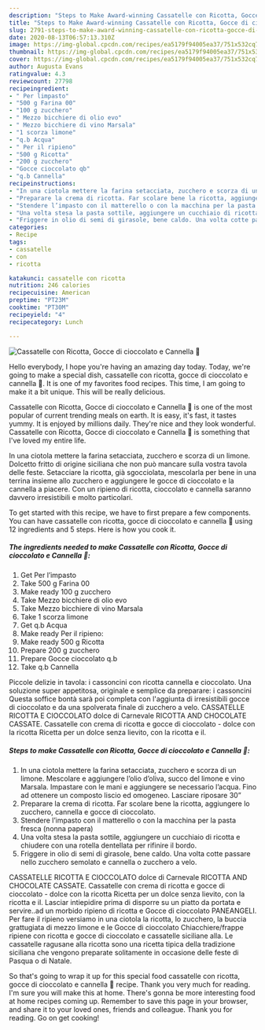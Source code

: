 ```yaml
---
description: "Steps to Make Award-winning Cassatelle con Ricotta, Gocce di cioccolato e Cannella 💛"
title: "Steps to Make Award-winning Cassatelle con Ricotta, Gocce di cioccolato e Cannella 💛"
slug: 2791-steps-to-make-award-winning-cassatelle-con-ricotta-gocce-di-cioccolato-e-cannella
date: 2020-08-13T06:57:13.310Z
image: https://img-global.cpcdn.com/recipes/ea5179f94005ea37/751x532cq70/cassatelle-con-ricotta-gocce-di-cioccolato-e-cannella-💛-recipe-main-photo.jpg
thumbnail: https://img-global.cpcdn.com/recipes/ea5179f94005ea37/751x532cq70/cassatelle-con-ricotta-gocce-di-cioccolato-e-cannella-💛-recipe-main-photo.jpg
cover: https://img-global.cpcdn.com/recipes/ea5179f94005ea37/751x532cq70/cassatelle-con-ricotta-gocce-di-cioccolato-e-cannella-💛-recipe-main-photo.jpg
author: Augusta Evans
ratingvalue: 4.3
reviewcount: 27798
recipeingredient:
- " Per limpasto"
- "500 g Farina 00"
- "100 g zucchero"
- " Mezzo bicchiere di olio evo"
- " Mezzo bicchiere di vino Marsala"
- "1 scorza limone"
- "q.b Acqua"
- " Per il ripieno"
- "500 g Ricotta"
- "200 g zucchero"
- "Gocce cioccolato qb"
- "q.b Cannella"
recipeinstructions:
- "In una ciotola mettere la farina setacciata, zucchero e scorza di un limone. Mescolare e aggiungere l’olio d’oliva, succo del limone e vino Marsala. Impastare con le mani e aggiungere se necessario l’acqua. Fino ad ottenere un composto liscio ed omogeneo. Lasciare riposare 30”"
- "Preparare la crema di ricotta. Far scolare bene la ricotta, aggiungere lo zucchero, cannella e gocce di cioccolato."
- "Stendere l’impasto con il matterello o con la macchina per la pasta fresca (nonna papera)"
- "Una volta stesa la pasta sottile, aggiungere un cucchiaio di ricotta e chiudere con una rotella dentellata per rifinire il bordo."
- "Friggere in olio di semi di girasole, bene caldo. Una volta cotte passare nello zucchero semolato e cannella o zucchero a velo."
categories:
- Recipe
tags:
- cassatelle
- con
- ricotta

katakunci: cassatelle con ricotta 
nutrition: 246 calories
recipecuisine: American
preptime: "PT23M"
cooktime: "PT30M"
recipeyield: "4"
recipecategory: Lunch

---
```



![Cassatelle con Ricotta, Gocce di cioccolato e Cannella 💛](https://img-global.cpcdn.com/recipes/ea5179f94005ea37/751x532cq70/cassatelle-con-ricotta-gocce-di-cioccolato-e-cannella-💛-recipe-main-photo.jpg)

Hello everybody, I hope you're having an amazing day today. Today, we're going to make a special dish, cassatelle con ricotta, gocce di cioccolato e cannella 💛. It is one of my favorites food recipes. This time, I am going to make it a bit unique. This will be really delicious.

Cassatelle con Ricotta, Gocce di cioccolato e Cannella 💛 is one of the most popular of current trending meals on earth. It is easy, it's fast, it tastes yummy. It is enjoyed by millions daily. They're nice and they look wonderful. Cassatelle con Ricotta, Gocce di cioccolato e Cannella 💛 is something that I've loved my entire life.

In una ciotola mettere la farina setacciata, zucchero e scorza di un limone. Dolcetto fritto di origine siciliana che non può mancare sulla vostra tavola delle feste. Setacciare la ricotta, già sgocciolata, mescolarla per bene in una terrina insieme allo zucchero e aggiungere le gocce di cioccolato e la cannella a piacere. Con un ripieno di ricotta, cioccolato e cannella saranno davvero irresistibili e molto particolari.


To get started with this recipe, we have to first prepare a few components. You can have cassatelle con ricotta, gocce di cioccolato e cannella 💛 using 12 ingredients and 5 steps. Here is how you cook it.

<!--inarticleads1-->

##### The ingredients needed to make Cassatelle con Ricotta, Gocce di cioccolato e Cannella 💛:

1. Get  Per l’impasto
1. Take 500 g Farina 00
1. Make ready 100 g zucchero
1. Take  Mezzo bicchiere di olio evo
1. Take  Mezzo bicchiere di vino Marsala
1. Take 1 scorza limone
1. Get q.b Acqua
1. Make ready  Per il ripieno:
1. Make ready 500 g Ricotta
1. Prepare 200 g zucchero
1. Prepare Gocce cioccolato q.b
1. Take q.b Cannella


Piccole delizie in tavola: i cassoncini con ricotta cannella e cioccolato. Una soluzione super appetitosa, originale e semplice da preparare: i cassoncini Questa soffice bontà sarà poi completa con l&#39;aggiunta di irresistibili gocce di cioccolato e da una spolverata finale di zucchero a velo. CASSATELLE RICOTTA E CIOCCOLATO dolce di Carnevale RICOTTA AND CHOCOLATE CASSATE. Cassatelle con crema di ricotta e gocce di cioccolato - dolce con la ricotta Ricetta per un dolce senza lievito, con la ricotta e il. 

<!--inarticleads2-->

##### Steps to make Cassatelle con Ricotta, Gocce di cioccolato e Cannella 💛:

1. In una ciotola mettere la farina setacciata, zucchero e scorza di un limone. Mescolare e aggiungere l’olio d’oliva, succo del limone e vino Marsala. Impastare con le mani e aggiungere se necessario l’acqua. Fino ad ottenere un composto liscio ed omogeneo. Lasciare riposare 30”
1. Preparare la crema di ricotta. Far scolare bene la ricotta, aggiungere lo zucchero, cannella e gocce di cioccolato.
1. Stendere l’impasto con il matterello o con la macchina per la pasta fresca (nonna papera)
1. Una volta stesa la pasta sottile, aggiungere un cucchiaio di ricotta e chiudere con una rotella dentellata per rifinire il bordo.
1. Friggere in olio di semi di girasole, bene caldo. Una volta cotte passare nello zucchero semolato e cannella o zucchero a velo.


CASSATELLE RICOTTA E CIOCCOLATO dolce di Carnevale RICOTTA AND CHOCOLATE CASSATE. Cassatelle con crema di ricotta e gocce di cioccolato - dolce con la ricotta Ricetta per un dolce senza lievito, con la ricotta e il. Lasciar intiepidire prima di disporre su un piatto da portata e servire..ad un morbido ripieno di ricotta e Gocce di cioccolato PANEANGELI. Per fare il ripieno versiamo in una ciotola la ricotta, lo zucchero, la buccia grattugiata di mezzo limone e le Gocce di cioccolato Chiacchiere/frappe ripiene con ricotta e gocce di cioccolato e cassatelle siciliane alla. Le cassatelle ragusane alla ricotta sono una ricetta tipica della tradizione siciliana che vengono preparate solitamente in occasione delle feste di Pasqua o di Natale. 

So that's going to wrap it up for this special food cassatelle con ricotta, gocce di cioccolato e cannella 💛 recipe. Thank you very much for reading. I'm sure you will make this at home. There's gonna be more interesting food at home recipes coming up. Remember to save this page in your browser, and share it to your loved ones, friends and colleague. Thank you for reading. Go on get cooking!
